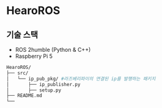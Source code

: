 # HearoROS

## 기술 스택
- ROS 2humble (Python & C++)
- Raspberry Pi 5

```bash
HearoROS/
├── src/
│   └── ip_pub_pkg/ #라즈베리파이의 연결된 ip를 발행하는 패키지
│       ├── ip_publisher.py
│       ├── setup.py
├── README.md
└── 